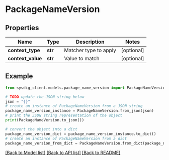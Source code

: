 # PackageNameVersion


## Properties

Name | Type | Description | Notes
------------ | ------------- | ------------- | -------------
**context_type** | **str** | Matcher type to apply | [optional] 
**context_value** | **str** | Value to match | [optional] 

## Example

```python
from sysdig_client.models.package_name_version import PackageNameVersion

# TODO update the JSON string below
json = "{}"
# create an instance of PackageNameVersion from a JSON string
package_name_version_instance = PackageNameVersion.from_json(json)
# print the JSON string representation of the object
print(PackageNameVersion.to_json())

# convert the object into a dict
package_name_version_dict = package_name_version_instance.to_dict()
# create an instance of PackageNameVersion from a dict
package_name_version_from_dict = PackageNameVersion.from_dict(package_name_version_dict)
```
[[Back to Model list]](../README.md#documentation-for-models) [[Back to API list]](../README.md#documentation-for-api-endpoints) [[Back to README]](../README.md)



